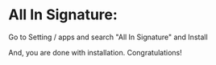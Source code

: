All In Signature:
=========================================================

Go to Setting / apps and search "All In Signature" and Install

And, you are done with installation. Congratulations!
